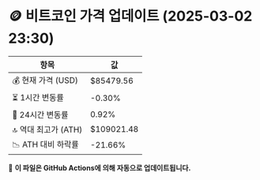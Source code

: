 # 🪙 비트코인 가격 업데이트 (2025-03-02 23:30)

| 항목                | 값 |
|--------------------|----------------|
| 💰 현재 가격 (USD) | $85479.56 |
| ⏳ 1시간 변동률    | -0.30% |
| 📆 24시간 변동률   | 0.92% |
| 🔝 역대 최고가 (ATH) | $109021.48 |
| 📉 ATH 대비 하락률 | -21.66% |

🔄 **이 파일은 GitHub Actions에 의해 자동으로 업데이트됩니다.**
